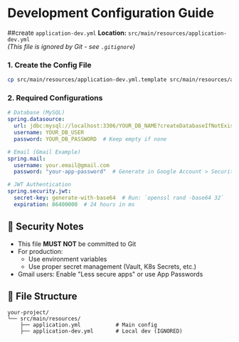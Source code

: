 # Development Configuration Guide

##create `application-dev.yml`
**Location:** `src/main/resources/application-dev.yml`  
*(This file is ignored by Git - see `.gitignore`)*

### 1. Create the Config File
```bash
cp src/main/resources/application-dev.yml.template src/main/resources/application-dev.yml
```

### 2. Required Configurations
```yaml
# Database (MySQL)
spring.datasource:
  url: jdbc:mysql://localhost:3306/YOUR_DB_NAME?createDatabaseIfNotExist=true&serverTimezone=UTC
  username: YOUR_DB_USER
  password: YOUR_DB_PASSWORD  # Keep empty if none

# Email (Gmail Example)
spring.mail:
  username: your.email@gmail.com
  password: "your-app-password"  # Generate in Google Account > Security

# JWT Authentication
spring.security.jwt:
  secret-key: generate-with-base64  # Run: `openssl rand -base64 32`
  expiration: 86400000  # 24 hours in ms
```

## 🔐 Security Notes
- This file **MUST NOT** be committed to Git
- For production:
    - Use environment variables
    - Use proper secret management (Vault, K8s Secrets, etc.)
- Gmail users: Enable "Less secure apps" or use App Passwords



## 📂 File Structure
```
your-project/
└── src/main/resources/
    ├── application.yml           # Main config
    ├── application-dev.yml       # Local dev (IGNORED)
```
